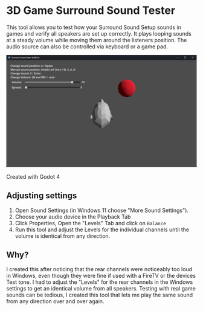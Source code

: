# 3D Game Surround Sound Tester

This tool allows you to test how your Surround Sound Setup sounds in games and
verify all speakers are set up correctly.
It plays looping sounds at a steady volume while moving them around the listeners
position.
The audio source can also be controlled via keyboard or a game pad.

![Screenshot of the surround sound tester app](/screenshot.png?raw=true)

Created with Godot 4

## Adjusting settings
1. Open Sound Settings (in Windows 11 choose "More Sound Settings").
2. Choose your audio device in the Playback Tab
3. Click Properties, Open the "Levels" Tab and click on `Balance`
4. Run this tool and adjust the Levels for the individual channels until the
volume is identical from any direction.

##  Why?
I created this after noticing that the rear channels were noticeably too loud
in Windows, even though they were fine if used with a FireTV or the devices
Test tone.
I had to adjust the "Levels" for the rear channels in the Windows settings to
get an identical volume from all speakers. Testing with real game sounds can
be tedious, I created this tool that lets me play the same sound from any direction
over and over again.

